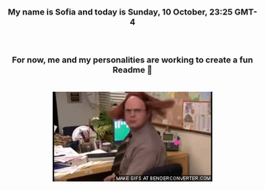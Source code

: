 


<div align="center">
<h3 >My name is Sofia and today is Sunday, 10 October, 23:25 GMT-4</h3><br>
<h3 >For now, me and my personalities are working to create a fun Readme 👋
</h3><br>
<img src='img/dwight.gif' alt='working...'/>
</div>

